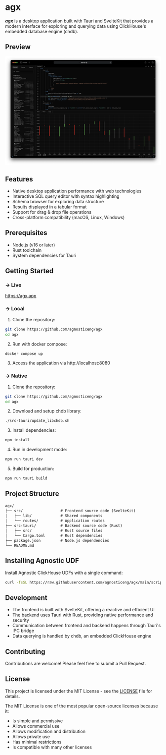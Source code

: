 # agx

**_agx_** is a desktop application built with Tauri and SvelteKit that provides a modern interface for exploring and querying data using ClickHouse's embedded database engine (chdb).

## Preview

![Preview](.github/img/screenshot.png)

## Features

- Native desktop application performance with web technologies
- Interactive SQL query editor with syntax highlighting
- Schema browser for exploring data structure
- Results displayed in a tabular format
- Support for drag & drop file operations
- Cross-platform compatibility (macOS, Linux, Windows)

## Prerequisites

- Node.js (v16 or later)
- Rust toolchain
- System dependencies for Tauri

## Getting Started

### → Live

https://agx.app

### → Local

1. Clone the repository:

```bash
git clone https://github.com/agnosticeng/agx
cd agx
```

2. Run with docker compose:

```bash
docker compose up
```

3. Access the application via http://localhost:8080

### → Native

1. Clone the repository:

```bash
git clone https://github.com/agnosticeng/agx
cd agx
```

2. Download and setup chdb library:

```bash
./src-tauri/update_libchdb.sh
```

3. Install dependencies:

```bash
npm install
```

4. Run in development mode:

```bash
npm run tauri dev
```

5. Build for production:

```bash
npm run tauri build
```

## Project Structure

```
agx/
├── src/                 # Frontend source code (SvelteKit)
│   ├── lib/             # Shared components
│   └── routes/          # Application routes
├── src-tauri/           # Backend source code (Rust)
│   ├── src/             # Rust source files
│   └── Cargo.toml       # Rust dependencies
├── package.json         # Node.js dependencies
└── README.md
```

## Installing Agnostic UDF

Install Agnostic ClickHouse UDFs with a single command:

```bash
curl -fsSL https://raw.githubusercontent.com/agnosticeng/agx/main/scripts/install_agnostic_udfs.sh | sh
```

## Development

- The frontend is built with SvelteKit, offering a reactive and efficient UI
- The backend uses Tauri with Rust, providing native performance and security
- Communication between frontend and backend happens through Tauri's IPC bridge
- Data querying is handled by chdb, an embedded ClickHouse engine

## Contributing

Contributions are welcome! Please feel free to submit a Pull Request.

## License

This project is licensed under the MIT License - see the [LICENSE](LICENSE) file for details.

The MIT License is one of the most popular open-source licenses because it:

- Is simple and permissive
- Allows commercial use
- Allows modification and distribution
- Allows private use
- Has minimal restrictions
- Is compatible with many other licenses
